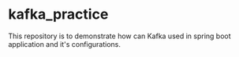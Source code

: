 # kafka_practice
This repository is to demonstrate how can Kafka used in spring boot application and it's configurations.
